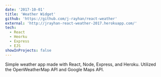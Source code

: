 ```yaml
---
date: '2017-10-01'
title: 'Weather Widget'
github: 'https://github.com/j-rayhan/react-weather'
external: 'http://jrayhan-react-weather-2017.herokuapp.com/'
tech:
  - React
  - Heorku
  - Express
  - EJS
showInProjects: false
---
```


Simple weather app made with React, Node, Express, and Heroku. Utilized the OpenWeatherMap API and Google Maps API.
